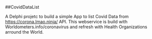 ##CovidDataList

A Delphi projetc to build a simple App to list Covid Data from  https://corona.lmao.ninja/ API.
This webservice is build with Worldometers.info/coronavirus and refresh with Health Organizations arround the World.